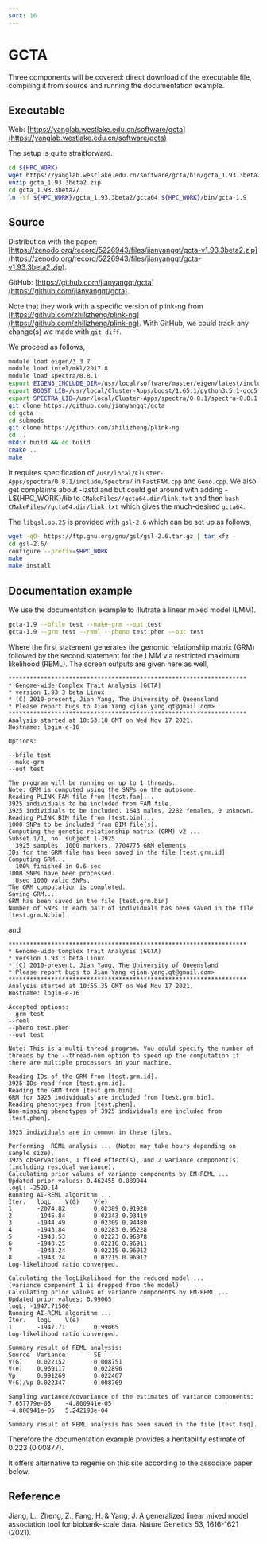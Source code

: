 ```yaml
---
sort: 16
---
```


# GCTA

Three components will be covered: direct download of the executable file, compiling it from source and running the documentation example.

## Executable

Web: [https://yanglab.westlake.edu.cn/software/gcta](https://yanglab.westlake.edu.cn/software/gcta)

The setup is quite straitforward.

```bash
cd ${HPC_WORK}
wget https://yanglab.westlake.edu.cn/software/gcta/bin/gcta_1.93.3beta2.zip
unzip gcta_1.93.3beta2.zip
cd gcta_1.93.3beta2/
ln -sf ${HPC_WORK}/gcta_1.93.3beta2/gcta64 ${HPC_WORK}/bin/gcta-1.9
```

## Source

Distribution with the paper: [https://zenodo.org/record/5226943/files/jianyangqt/gcta-v1.93.3beta2.zip](https://zenodo.org/record/5226943/files/jianyangqt/gcta-v1.93.3beta2.zip).

GitHub: [https://github.com/jianyangqt/gcta](https://github.com/jianyangqt/gcta).

Note that they work with a specific version of plink-ng from [https://github.com/zhilizheng/plink-ng](https://github.com/zhilizheng/plink-ng). With GitHub, we could track any change(s) we made with `git diff`.

We proceed as follows,

```bash
module load eigen/3.3.7
module load intel/mkl/2017.8
module load spectra/0.8.1
export EIGEN3_INCLUDE_DIR=/usr/local/software/master/eigen/latest/include
export BOOST_LIB=/usr/local/Cluster-Apps/boost/1.65.1/python3.5.1-gcc5.3.0/
export SPECTRA_LIB=/usr/local/Cluster-Apps/spectra/0.8.1/spectra-0.8.1
git clone https://github.com/jianyangqt/gcta
cd gcta
cd submods
git clone https://github.com/zhilizheng/plink-ng
cd ..
mkdir build && cd build
cmake ..
make
```

It requires specification of `/usr/local/Cluster-Apps/spectra/0.8.1/include/Spectra/` in `FastFAM.cpp` and `Geno.cpp`. We also get complaints about -lzstd and but could get around with adding -L${HPC_WORK}/lib to `CMakeFiles//gcta64.dir/link.txt` and then `bash CMakeFiles//gcta64.dir/link.txt` which gives the much-desired `gcta64`.

The `libgsl.so.25` is provided with `gsl-2.6` which can be set up as follows,

```bash
wget -qO- https://ftp.gnu.org/gnu/gsl/gsl-2.6.tar.gz | tar xfz -
cd gsl-2.6/
configure --prefix=$HPC_WORK
make
make install
```

## Documentation example

We use the documentation example to illutrate a linear mixed model (LMM).

```bash
gcta-1.9 --bfile test --make-grm --out test
gcta-1.9 --grm test --reml --pheno test.phen --out test
```

Where the first statement generates the genomic relationship matrix (GRM) followed by the second statement for the LMM via restricted maximum likelihood (REML). The screen outputs are given here as well,

```
*******************************************************************
* Genome-wide Complex Trait Analysis (GCTA)
* version 1.93.3 beta Linux
* (C) 2010-present, Jian Yang, The University of Queensland
* Please report bugs to Jian Yang <jian.yang.qt@gmail.com>
*******************************************************************
Analysis started at 10:53:18 GMT on Wed Nov 17 2021.
Hostname: login-e-16

Options:

--bfile test
--make-grm
--out test

The program will be running on up to 1 threads.
Note: GRM is computed using the SNPs on the autosome.
Reading PLINK FAM file from [test.fam]...
3925 individuals to be included from FAM file.
3925 individuals to be included. 1643 males, 2282 females, 0 unknown.
Reading PLINK BIM file from [test.bim]...
1000 SNPs to be included from BIM file(s).
Computing the genetic relationship matrix (GRM) v2 ...
Subset 1/1, no. subject 1-3925
  3925 samples, 1000 markers, 7704775 GRM elements
IDs for the GRM file has been saved in the file [test.grm.id]
Computing GRM...
  100% finished in 0.6 sec
1000 SNPs have been processed.
  Used 1000 valid SNPs.
The GRM computation is completed.
Saving GRM...
GRM has been saved in the file [test.grm.bin]
Number of SNPs in each pair of individuals has been saved in the file [test.grm.N.bin]
```

and

```
*******************************************************************
* Genome-wide Complex Trait Analysis (GCTA)
* version 1.93.3 beta Linux
* (C) 2010-present, Jian Yang, The University of Queensland
* Please report bugs to Jian Yang <jian.yang.qt@gmail.com>
*******************************************************************
Analysis started at 10:55:35 GMT on Wed Nov 17 2021.
Hostname: login-e-16

Accepted options:
--grm test
--reml
--pheno test.phen
--out test

Note: This is a multi-thread program. You could specify the number of threads by the --thread-num option to speed up the computation if there are multiple processors in your machine.

Reading IDs of the GRM from [test.grm.id].
3925 IDs read from [test.grm.id].
Reading the GRM from [test.grm.bin].
GRM for 3925 individuals are included from [test.grm.bin].
Reading phenotypes from [test.phen].
Non-missing phenotypes of 3925 individuals are included from [test.phen].

3925 individuals are in common in these files.

Performing  REML analysis ... (Note: may take hours depending on sample size).
3925 observations, 1 fixed effect(s), and 2 variance component(s)(including residual variance).
Calculating prior values of variance components by EM-REML ...
Updated prior values: 0.462455 0.889944
logL: -2529.14
Running AI-REML algorithm ...
Iter.   logL    V(G)    V(e)
1       -2074.82        0.02389 0.91928
2       -1945.84        0.02343 0.93419
3       -1944.49        0.02309 0.94480
4       -1943.84        0.02283 0.95228
5       -1943.53        0.02223 0.96878
6       -1943.25        0.02216 0.96911
7       -1943.24        0.02215 0.96912
8       -1943.24        0.02215 0.96912
Log-likelihood ratio converged.

Calculating the logLikelihood for the reduced model ...
(variance component 1 is dropped from the model)
Calculating prior values of variance components by EM-REML ...
Updated prior values: 0.99065
logL: -1947.71500
Running AI-REML algorithm ...
Iter.   logL    V(e)
1       -1947.71        0.99065
Log-likelihood ratio converged.

Summary result of REML analysis:
Source  Variance        SE
V(G)    0.022152        0.008751
V(e)    0.969117        0.022896
Vp      0.991269        0.022467
V(G)/Vp 0.022347        0.008769

Sampling variance/covariance of the estimates of variance components:
7.657779e-05    -4.800941e-05
-4.800941e-05   5.242193e-04

Summary result of REML analysis has been saved in the file [test.hsq].
```

Therefore the documentation example provides a heritability estimate of 0.223 (0.00877).

It offers alternative to regenie on this site according to the associate paper below.

## Reference

Jiang, L., Zheng, Z., Fang, H. & Yang, J. A generalized linear mixed model association tool for biobank-scale data. Nature Genetics 53, 1616-1621 (2021).
